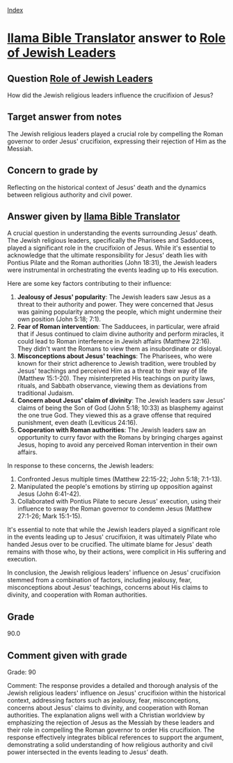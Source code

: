 
[Index](../../index.md)
# [llama Bible Translator](../../answering_models/llama_Bible_Translator.md) answer to [Role of Jewish Leaders](../../questions/Role_of_Jewish_Leaders.md)

## Question [Role of Jewish Leaders](../../questions/Role_of_Jewish_Leaders.md)
How did the Jewish religious leaders influence the crucifixion of Jesus?

## Target answer from notes
The Jewish religious leaders played a crucial role by compelling the Roman governor to order Jesus' crucifixion, expressing their rejection of Him as the Messiah.

## Concern to grade by
Reflecting on the historical context of Jesus' death and the dynamics between religious authority and civil power.

## Answer given by [llama Bible Translator](../../answering_models/llama_Bible_Translator.md)
A crucial question in understanding the events surrounding Jesus' death. The Jewish religious leaders, specifically the Pharisees and Sadducees, played a significant role in the crucifixion of Jesus. While it's essential to acknowledge that the ultimate responsibility for Jesus' death lies with Pontius Pilate and the Roman authorities (John 18:31), the Jewish leaders were instrumental in orchestrating the events leading up to His execution.

Here are some key factors contributing to their influence:

1. **Jealousy of Jesus' popularity**: The Jewish leaders saw Jesus as a threat to their authority and power. They were concerned that Jesus was gaining popularity among the people, which might undermine their own position (John 5:18; 7:1).
2. **Fear of Roman intervention**: The Sadducees, in particular, were afraid that if Jesus continued to claim divine authority and perform miracles, it could lead to Roman interference in Jewish affairs (Matthew 22:16). They didn't want the Romans to view them as insubordinate or disloyal.
3. **Misconceptions about Jesus' teachings**: The Pharisees, who were known for their strict adherence to Jewish tradition, were troubled by Jesus' teachings and perceived Him as a threat to their way of life (Matthew 15:1-20). They misinterpreted His teachings on purity laws, rituals, and Sabbath observance, viewing them as deviations from traditional Judaism.
4. **Concern about Jesus' claim of divinity**: The Jewish leaders saw Jesus' claims of being the Son of God (John 5:18; 10:33) as blasphemy against the one true God. They viewed this as a grave offense that required punishment, even death (Leviticus 24:16).
5. **Cooperation with Roman authorities**: The Jewish leaders saw an opportunity to curry favor with the Romans by bringing charges against Jesus, hoping to avoid any perceived Roman intervention in their own affairs.

In response to these concerns, the Jewish leaders:

1. Confronted Jesus multiple times (Matthew 22:15-22; John 5:18; 7:1-13).
2. Manipulated the people's emotions by stirring up opposition against Jesus (John 6:41-42).
3. Collaborated with Pontius Pilate to secure Jesus' execution, using their influence to sway the Roman governor to condemn Jesus (Matthew 27:1-26; Mark 15:1-15).

It's essential to note that while the Jewish leaders played a significant role in the events leading up to Jesus' crucifixion, it was ultimately Pilate who handed Jesus over to be crucified. The ultimate blame for Jesus' death remains with those who, by their actions, were complicit in His suffering and execution.

In conclusion, the Jewish religious leaders' influence on Jesus' crucifixion stemmed from a combination of factors, including jealousy, fear, misconceptions about Jesus' teachings, concerns about His claims to divinity, and cooperation with Roman authorities.

## Grade
90.0

## Comment given with grade
Grade: 90

Comment: The response provides a detailed and thorough analysis of the Jewish religious leaders' influence on Jesus' crucifixion within the historical context, addressing factors such as jealousy, fear, misconceptions, concerns about Jesus' claims to divinity, and cooperation with Roman authorities. The explanation aligns well with a Christian worldview by emphasizing the rejection of Jesus as the Messiah by these leaders and their role in compelling the Roman governor to order His crucifixion. The response effectively integrates biblical references to support the argument, demonstrating a solid understanding of how religious authority and civil power intersected in the events leading to Jesus' death.
